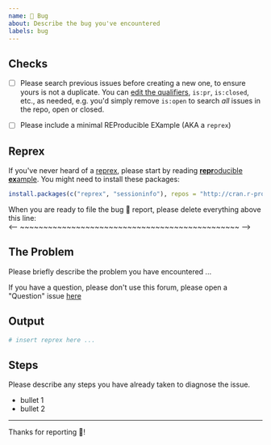 ```yaml
---
name: 🐛 Bug
about: Describe the bug you've encountered
labels: bug
---
```


## Checks
- [ ] Please search previous issues before creating a new one,
  to ensure yours is not a duplicate. You can
  [edit the qualifiers](https://help.github.com/articles/searching-issues-and-pull-requests/),
  `is:pr`, `is:closed`, etc., as needed, e.g. you'd simply remove `is:open` to
  search _all_ issues in the repo, open or closed.

- [ ] Please include a minimal REProducible EXample (AKA a `reprex`)


## Reprex
If you've never heard of a [reprex](http://reprex.tidyverse.org/),
please start by reading
[**repr**oducible **ex**ample](https://www.tidyverse.org/help/#reprex).
You might need to install these packages:

 ```r
 install.packages(c("reprex", "sessioninfo"), repos = "http://cran.r-project.org")
 ```


When you are ready to file the bug :bug: report,
please delete everything above this line:\
<-- ~~~~~~~~~~~~~~~~~~~~~~~~~~~~~~~~~~~~~~~~~~~~~~~ -->


## The Problem
Please briefly describe the problem you have encountered ...

If you have a question, please don't use this forum,
please open a "Question" issue
[here](https://github.com/stufield/featureselectr/issues/new/choose)


## Output
```r
# insert reprex here ...
```

## Steps
Please describe any steps you have already taken
to diagnose the issue.

- bullet 1
- bullet 2

---

Thanks for reporting :partying_face:!
